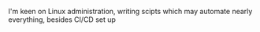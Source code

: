 I'm keen on Linux administration, writing scipts which may automate nearly everything, besides CI/CD set up
